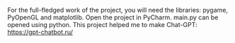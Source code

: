 For the full-fledged work of the project, you will need the libraries: pygame, PyOpenGL and matplotlib.
Open the project in PyCharm.
main.py can be opened using python.
This project helped me to make Chat-GPT: https://gpt-chatbot.ru/
